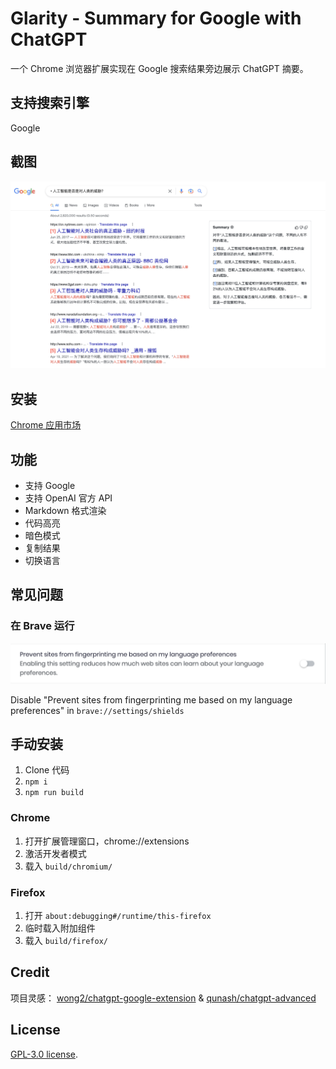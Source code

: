 # Glarity - Summary for Google with ChatGPT

一个 Chrome 浏览器扩展实现在 Google 搜索结果旁边展示 ChatGPT 摘要。

## 支持搜索引擎

Google

## 截图

![Screenshot](screenshots/extension-zh-CN.png?raw=true)

## 安装

[Chrome 应用市场](https://chrome.google.com/webstore/detail/summary-for-google-with-c/cmnlolelipjlhfkhpohphpedmkfbobjc)

## 功能

- 支持 Google
- 支持 OpenAI 官方 API
- Markdown 格式渲染
- 代码高亮
- 暗色模式
- 复制结果
- 切换语言

## 常见问题

### 在 Brave 运行

![Screenshot](screenshots/brave.png?raw=true)

Disable "Prevent sites from fingerprinting me based on my language preferences" in `brave://settings/shields`

## 手动安装

1. Clone 代码
2. `npm i`
3. `npm run build`

### Chrome

1. 打开扩展管理窗口，chrome://extensions
2. 激活开发者模式
3. 载入 `build/chromium/`

### Firefox

1. 打开 `about:debugging#/runtime/this-firefox`
2. 临时载入附加组件
3. 载入 `build/firefox/`

## Credit

项目灵感： [wong2/chatgpt-google-extension](https://github.com/wong2/chatgpt-google-extension) & [qunash/chatgpt-advanced](https://github.com/qunash/chatgpt-advanced)

## License

[GPL-3.0 license](LICENSE).
